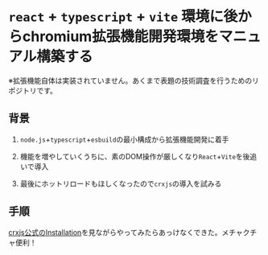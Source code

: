# `react` + `typescript` + `vite` 環境に後からchromium拡張機能開発環境をマニュアル構築する

※拡張機能自体は実装されていません。あくまで表題の技術調査を行うためのリポジトリです。


## 背景

1. `node.js`+`typescript`+`esbuild`の最小構成から拡張機能開発に着手

2. 機能を増やしていくうちに、素のDOM操作が厳しくなり`React`+`Vite`を後追いで導入

3. 最後にホットリロードもほしくなったので`crxjs`の導入を試みる

## 手順

[crxjs公式のInstallation](https://crxjs.dev/guide/installation/from-scratch/)を見ながらやってみたらあっけなくできた。メチャクチャ便利！